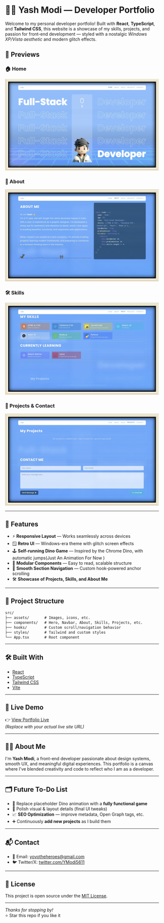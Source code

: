 # 🧑‍💻 Yash Modi — Developer Portfolio

Welcome to my personal developer portfolio! Built with **React**, **TypeScript**, and **Tailwind CSS**, this website is a showcase of my skills, projects, and passion for front-end development — styled with a nostalgic _Windows XP/Vista aesthetic_ and modern glitch effects.

## 📸 Previews

### 🏠 Home
![Home Screenshot](./screenshots/preview_home.jpg)

### 👤 About
![About Screenshot](./screenshots/preview_about.jpg)

### 🛠️ Skills
![Skills Screenshot](./screenshots/preview_skills.jpg)

### 📁 Projects & Contact
![Projects & Contact Screenshot](./screenshots/preview_projects_contact.jpg)

---

## 🚀 Features

-   ⚡ **Responsive Layout** — Works seamlessly across devices
-   🪟 **Retro UI** — Windows-era theme with glitch screen effects
-   🕹️ **Self-running Dino Game** — Inspired by the Chrome Dino, with automatic jumps(Just An Animation For Now )
-   🧩 **Modular Components** — Easy to read, scalable structure
-   🧭 **Smooth Section Navigation** — Custom hook-powered anchor scrolling
-   🛠️ **Showcase of Projects, Skills, and About Me**

---

## 📁 Project Structure

```
src/
├── assets/       # Images, icons, etc.
├── components/   # Hero, Navbar, About, Skills, Projects, etc.
├── hooks/        # Custom scroll/navigation behavior
├── styles/       # Tailwind and custom styles
└── App.tsx       # Root component
```

---

## 🛠️ Built With

-   [React](https://reactjs.org/)
-   [TypeScript](https://www.typescriptlang.org/)
-   [Tailwind CSS](https://tailwindcss.com/)
-   [Vite](https://vitejs.dev/)

---

## 📸 Live Demo

👉 [View Portfolio Live](https://yashmodi6.github.io)  
_(Replace with your actual live site URL)_

---

## 🧑‍💼 About Me

I'm **Yash Modi**, a front-end developer passionate about design systems, smooth UX, and meaningful digital experiences. This portfolio is a canvas where I’ve blended creativity and code to reflect who I am as a developer.

---

## 🗂️ Future To-Do List

-   🔄 Replace placeholder Dino animation with a **fully functional game**
-   🎯 Polish visual & layout details (final UI tweaks)
-   📈 **SEO Optimization** — improve metadata, Open Graph tags, etc.
-   ➕ Continuously **add new projects** as I build them

---

## 📬 Contact

-   📧 Email: [yovotheheroes@gmail.com](mailto:yovotheheroes@gmail.com)
-   🐦 Twitter/X: [twitter.com/YModi5611](https://twitter.com/YModi5611)

---

## 📄 License

This project is open source under the [MIT License](./LICENSE).

---

_Thanks for stopping by!_  
⭐️ Star this repo if you like it
